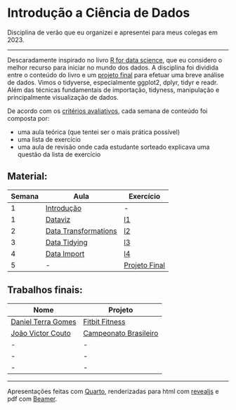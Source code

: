 # Introdução a Ciência de Dados
Disciplina de verão que eu organizei e apresentei para meus colegas em 2023.

---

Descaradamente inspirado no livro [R for data science][r4ds], que eu considero o melhor recurso para iniciar no mundo dos dados. A disciplina foi dividida entre o conteúdo do livro e um [projeto final][projeto_final] para efetuar uma breve análise de dados. Vimos o tidyverse, especialmente ggplot2, dplyr, tidyr e readr. Além das técnicas fundamentais de importação, tidyness, manipulação e principalmente visualização de dados. 

De acordo com os [critérios avaliativos][criterios], cada semana de conteúdo foi composta por:

- uma aula teórica (que tentei ser o mais prática possível)
- uma lista de exercício
- uma aula de revisão onde cada estudante sorteado explicava uma questão da lista de exercício

## Material:

| Semana | Aula | Exercício |
|---|               ---                     |             ---                |
| 1 | [Introdução][intro]                   |              -                 |
| 1 | [Dataviz][dataviz]                    | [l1][ex_intro_dataviz]         |
| 2 | [Data Transformations][datatransform] | [l2][ex_transform]              |
| 3 | [Data Tidying][datatidying]           | [l3][ex_tidying]               |
| 4 | [Data Import][dataimport]             | [l4][ex_import]                |   
| 5 |                 -                     | [Projeto Final][projeto_final] |

## Trabalhos finais:

| Nome | Projeto |
|             ---                 |             ---                     |
| [Daniel Terra Gomes][git_terra] | [Fitbit Fitness][proj_terra]        |
| [João Victor Couto][git_couto]  | [Campeonato Brasileiro][proj_couto] |  
|              -                  |              -               |
|              -                  |              -               |
|              -                  |              -               |

---

Apresentações feitas com [Quarto][quarto], renderizadas para html com [revealjs][revealjs] e pdf com [Beamer][beamer].

<!-- Links -->
[r4ds]: https://r4ds.hadley.nz/
[projeto_final]: metodologia/definicao_trabalho_final.md
[criterios]: metodologia/criterios_avaliativos.md
[quarto]: https://quarto.org/
[revealjs]: https://quarto.org/docs/presentations/revealjs/
[beamer]: https://quarto.org/docs/presentations/beamer.html

<!-- Material -->
[intro]: aulas/a1/introdução.pdf
[dataviz]: aulas/a2/dataviz.pdf
[datatransform]: aulas/a3/data_transformation.pdf
[datatidying]: aulas/a4/data_tidying.pdf
[dataimport]: aulas/a5/data_import.pdf
[ex_intro_dataviz]: aulas/exercicios/exercicios_1_2.qmd
[ex_transform]: aulas/a3/ex_data_transformation.qmd 
[ex_tidying]: aulas/a4/ex_data_tyding.qmd
[ex_import]: aulas/a5/ex_data_import.qmd

<!-- Projetos -->
[git_terra]: https://github.com/ARRETdaniel
[proj_terra]: https://github.com/ARRETdaniel/22-2E_topicos_Especiais_em_IA_II_Sistemas_Inteligentes
[git_couto]: https://github.com/iamjvictor
[proj_couto]: https://github.com/iamjvictor/analiseDeDados